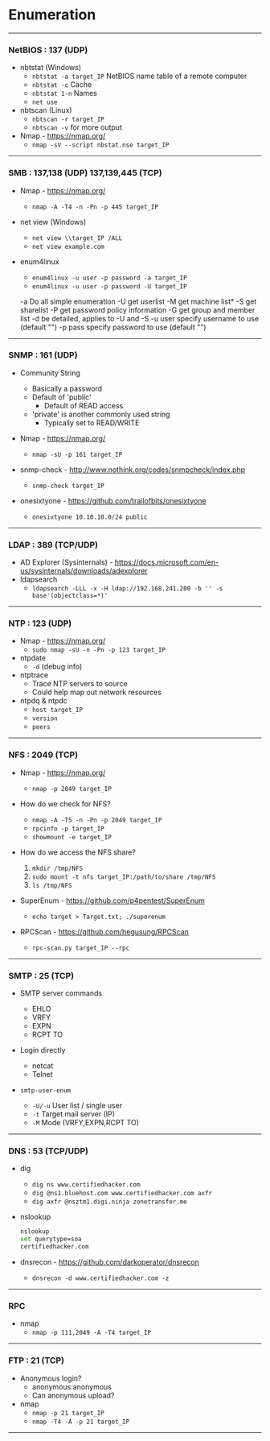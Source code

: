 # Enumeration

---

### NetBIOS : 137 (UDP)

- nbtstat (Windows)
  - `nbtstat -a target_IP` NetBIOS name table of a remote computer
  - `nbtstat -c` Cache
  - `nbtstat 1-n` Names
  - `net use`
- nbtscan (Linux)
  - `nbtscan -r target_IP`
  - `nbtscan -v` for more output
- Nmap - <https://nmap.org/>
  - `nmap -sV --script nbstat.nse target_IP`

---

### SMB : 137,138 (UDP)  137,139,445 (TCP)

- Nmap - <https://nmap.org/>
  - `nmap -A -T4 -n -Pn -p 445 target_IP`
- net view (Windows)
  - `net view \\target_IP /ALL`
  - `net view example.com`
- enum4linux
  - `enum4linux -u user -p password -a target_IP`
  - `enum4linux -u user -p password -U target_IP`

  -a Do all simple enumeration
  -U get userlist
  -M get machine list*
  -S get sharelist
  -P get password policy information
  -G get group and member list
  -d be detailed, applies to -U and -S
  -u user specify username to use (default "")
  -p pass specify password to use (default "")

---

### SNMP : 161 (UDP)

- Community String
  - Basically a password
  - Default of 'public'
    - Default of READ access
  - 'private' is another commonly used string
    - Typically set to READ/WRITE

- Nmap - <https://nmap.org/>
  - `nmap -sU -p 161 target_IP`
- snmp-check - <http://www.nothink.org/codes/snmpcheck/index.php>
  - `snmp-check target_IP`
- onesixtyone - <https://github.com/trailofbits/onesixtyone>
  - `onesixtyone 10.10.10.0/24 public`

---

### LDAP : 389 (TCP/UDP)

- AD Explorer (Sysinternals) - <https://docs.microsoft.com/en-us/sysinternals/downloads/adexplorer>
- ldapsearch
  - `ldapsearch -LLL -x -H ldap://192.168.241.200 -b '' -s base'(objectclass=*)'`

---

### NTP : 123 (UDP)

- Nmap - <https://nmap.org/>
  - `sudo nmap -sU -n -Pn -p 123 target_IP`
- ntpdate
  - `-d` (debug info)
- ntptrace
  - Trace NTP servers to source
  - Could help map out network resources
- ntpdq & ntpdc
  - `host target_IP`
  - `version`
  - `peers`

---

### NFS : 2049 (TCP)

- Nmap - <https://nmap.org/>
  - `nmap -p 2049 target_IP`

- How do we check for NFS?
  - `nmap -A -T5 -n -Pn -p 2049 target_IP`
  - `rpcinfo -p target_IP`
  - `showmount -e target_IP`

- How do we access the NFS share?
  1. `mkdir /tmp/NFS`
  2. `sudo mount -t nfs target_IP:/path/to/share /tmp/NFS`
  3. `ls /tmp/NFS`

- SuperEnum - <https://github.com/p4pentest/SuperEnum>
  - `echo target > Target.txt; ./superenum`
- RPCScan - <https://github.com/hegusung/RPCScan>
  - `rpc-scan.py target_IP --rpc`

---

### SMTP : 25 (TCP)

- SMTP server commands
  - EHLO
  - VRFY
  - EXPN
  - RCPT TO

- Login directly
  - netcat
  - Telnet
- `smtp-user-enum`
  - `-U/-u` User list / single user
  - `-t` Target mail server (IP)
  - `-M` Mode (VRFY,EXPN,RCPT TO)

---

### DNS : 53 (TCP/UDP)

- dig
  - `dig ns www.certifiedhacker.com`
  - `dig @ns1.bluehost.com www.certifiedhacker.com axfr`
  - `dig axfr @nsztm1.digi.ninja zonetransfer.me`
- nslookup

    ```bash
    nslookup
    set querytype=soa
    certifiedhacker.com
    ```

- dnsrecon - <https://github.com/darkoperator/dnsrecon>
  - `dnsrecon -d www.certifiedhacker.com -z`

---

### RPC

- nmap
  - `nmap -p 111,2049 -A -T4 target_IP`

---

### FTP : 21 (TCP)

- Anonymous login?
  - anonymous:anonymous
  - Can anonymous upload?
- nmap
  - `nmap -p 21 target_IP`
  - `nmap -T4 -A -p 21 target_IP`

---
